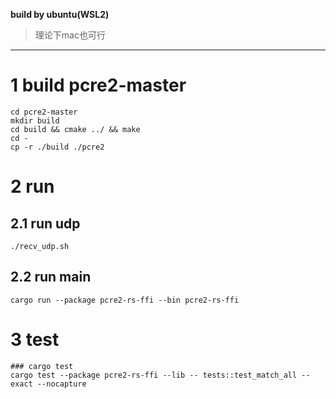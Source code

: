 **build by ubuntu(WSL2)**
> 理论下mac也可行

---

# 1 build pcre2-master 
```
cd pcre2-master
mkdir build
cd build && cmake ../ && make
cd -
cp -r ./build ./pcre2

```

# 2 run
## 2.1 run udp
```
./recv_udp.sh 
```
## 2.2 run main
```
cargo run --package pcre2-rs-ffi --bin pcre2-rs-ffi 

```

# 3 test
```
### cargo test
cargo test --package pcre2-rs-ffi --lib -- tests::test_match_all --exact --nocapture

```

